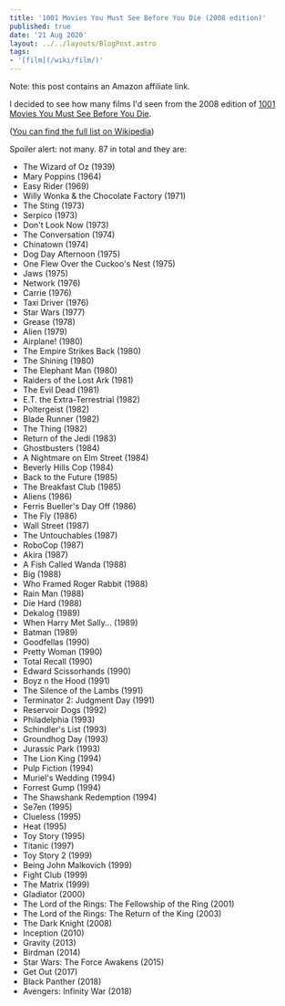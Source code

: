 ```yaml
---
title: '1001 Movies You Must See Before You Die (2008 edition)'
published: true
date: '21 Aug 2020'
layout: ../../layouts/BlogPost.astro
tags:
- '[film](/wiki/film/)'
---
```


Note: this post contains an Amazon affiliate link.

I decided to see how many films I'd seen from the 2008 edition of [1001 Movies You Must See Before You Die](https://www.amazon.co.uk/gp/product/1788401778/ref=as_li_qf_asin_il_tl?ie=UTF8&tag=liofast-21&creative=6738&linkCode=as2&creativeASIN=1788401778&linkId=2b5c74d00e308e8034c1995b7b858e4d). 

([You can find the full list on Wikipedia](https://en.wikipedia.org/wiki/1001_Movies_You_Must_See_Before_You_Die#List))

Spoiler alert: not many. 87 in total and they are:

* The Wizard of Oz (1939)
* Mary Poppins (1964)
* Easy Rider (1969)
* Willy Wonka & the Chocolate Factory (1971)
* The Sting (1973)
* Serpico (1973)
* Don't Look Now (1973)
* The Conversation (1974)
* Chinatown (1974)
* Dog Day Afternoon (1975)
* One Flew Over the Cuckoo's Nest (1975)
* Jaws (1975)
* Network (1976)
* Carrie (1976)
* Taxi Driver (1976)
* Star Wars (1977)
* Grease (1978)
* Alien (1979)
* Airplane! (1980)
* The Empire Strikes Back (1980)
* The Shining (1980)
* The Elephant Man (1980)
* Raiders of the Lost Ark (1981)
* The Evil Dead (1981)
* E.T. the Extra-Terrestrial (1982)
* Poltergeist (1982)
* Blade Runner (1982)
* The Thing (1982)
* Return of the Jedi (1983)
* Ghostbusters (1984)
* A Nightmare on Elm Street (1984)
* Beverly Hills Cop (1984)
* Back to the Future (1985)
* The Breakfast Club (1985)
* Aliens (1986)
* Ferris Bueller's Day Off (1986)
* The Fly (1986)
* Wall Street (1987)
* The Untouchables (1987)
* RoboCop (1987)
* Akira (1987)
* A Fish Called Wanda (1988)
* Big (1988)
* Who Framed Roger Rabbit (1988)
* Rain Man (1988)
* Die Hard (1988)
* Dekalog (1989)
* When Harry Met Sally... (1989)
* Batman (1989)
* Goodfellas (1990)
* Pretty Woman (1990)
* Total Recall (1990)
* Edward Scissorhands (1990)
* Boyz n the Hood (1991)
* The Silence of the Lambs (1991)
* Terminator 2: Judgment Day (1991)
* Reservoir Dogs (1992)
* Philadelphia (1993)
* Schindler's List (1993)
* Groundhog Day (1993)
* Jurassic Park (1993)
* The Lion King (1994)
* Pulp Fiction (1994)
* Muriel's Wedding (1994)
* Forrest Gump (1994)
* The Shawshank Redemption (1994)
* Se7en (1995)
* Clueless (1995)
* Heat (1995)
* Toy Story (1995)
* Titanic (1997)
* Toy Story 2 (1999)
* Being John Malkovich (1999)
* Fight Club (1999)
* The Matrix (1999)
* Gladiator (2000)
* The Lord of the Rings: The Fellowship of the Ring (2001)
* The Lord of the Rings: The Return of the King (2003)
* The Dark Knight (2008)
* Inception (2010)
* Gravity (2013)
* Birdman (2014)
* Star Wars: The Force Awakens (2015)
* Get Out (2017)
* Black Panther (2018)
* Avengers: Infinity War (2018)